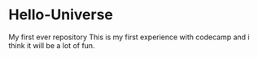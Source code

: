 # Hello-Universe
My first ever repository
This is my first experience with codecamp and i think it will be a lot of fun.
